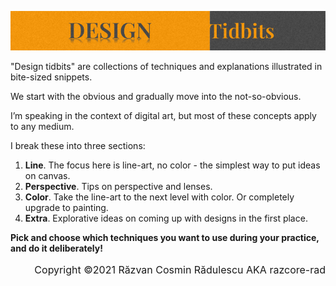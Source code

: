 ![](./assets/images/04-title.png)

"Design tidbits" are collections of techniques and explanations illustrated in bite-sized snippets.

We start with the obvious and gradually move into the not-so-obvious.

I’m speaking in the context of digital art, but most of these concepts apply to any medium.

I break these into three sections:

1. **Line**. The focus here is line-art, no color - the simplest way to put ideas on canvas.
1. **Perspective**. Tips on perspective and lenses.
1. **Color**. Take the line-art to the next level with color. Or completely upgrade to painting.
1. **Extra**. Explorative ideas on coming up with designs in the first place.

**Pick and choose which techniques you want to use during your practice, and do it deliberately!**

<p style="text-align: right; font-size: 1rem">Copyright ©2021 Răzvan Cosmin Rădulescu AKA razcore-rad</p>

